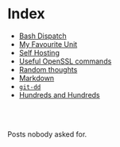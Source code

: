 # Index
<!-- # Posts nobody asked for -->

<!-- # Index -->
<!--  &nbsp; -->

- [Bash Dispatch](dispatch.md)
- [My Favourite Unit](unit.md)
- [Self Hosting](hosting.md)
- [Useful OpenSSL commands](openssl.md)
- [Random thoughts](random.md)
- [Markdown](markdown.md)
- [`git-dd`](git-dd.md)
- [Hundreds and Hundreds](hundreds.md)
<br />
<br />
<!-- #  &nbsp; -->

<!-- Made with some <3 [Not a lot](https://github.com/jpedro/jpedro.github.io) -->
Posts nobody asked for.
